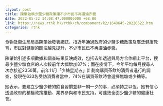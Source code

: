 ```yaml
---
layout: post
title: 陳肇始稱少鹽少糖政策讓不少市民不再濃油赤醬
date: 2022-05-22 14:08:47.000000000 +08:00
link: https://news.rthk.hk/rthk/ch/component/k2/1649645-20220522.htm
categories: rthk
---
```


食物及衞生局局長陳肇始發表網誌，指近年通過政府的少鹽少糖政策及廣泛健康教育，市民對健康的關注越見提升，不少市民已不再濃油赤醬。

陳肇始引述多項數據和調查結果反映成效，包括去年透過與局方合作網上平台，搜尋少鹽少糖食店的人次較前年大幅增加87%；而在疫情下，今年平均每月搜尋人次亦接近2350萬。前年11月「少糖星期五」計劃向購買茶飲的消費者進行的調查，發現在633名受訪消費者當中，74%在購買茶飲時會選擇無糖或少糖等。

她表示，要建立少鹽少糖的飲食習慣並非一朝一夕的事，必須持之以恆，她有信心透過政府的積極政策推動、業界參與和市民支持，可達致全面少鹽少糖的健康社會。
